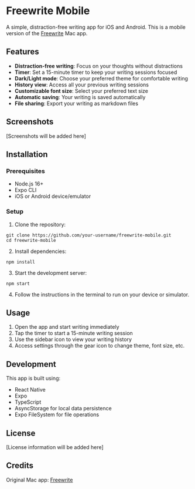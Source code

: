 # Freewrite Mobile

A simple, distraction-free writing app for iOS and Android. This is a mobile version of the [Freewrite](https://freewrite.io/) Mac app.

## Features

- **Distraction-free writing**: Focus on your thoughts without distractions
- **Timer**: Set a 15-minute timer to keep your writing sessions focused
- **Dark/Light mode**: Choose your preferred theme for comfortable writing
- **History view**: Access all your previous writing sessions
- **Customizable font size**: Select your preferred text size
- **Automatic saving**: Your writing is saved automatically
- **File sharing**: Export your writing as markdown files

## Screenshots

[Screenshots will be added here]

## Installation

### Prerequisites

- Node.js 16+
- Expo CLI
- iOS or Android device/emulator

### Setup

1. Clone the repository:
```
git clone https://github.com/your-username/freewrite-mobile.git
cd freewrite-mobile
```

2. Install dependencies:
```
npm install
```

3. Start the development server:
```
npm start
```

4. Follow the instructions in the terminal to run on your device or simulator.

## Usage

1. Open the app and start writing immediately
2. Tap the timer to start a 15-minute writing session
3. Use the sidebar icon to view your writing history
4. Access settings through the gear icon to change theme, font size, etc.

## Development

This app is built using:

- React Native
- Expo
- TypeScript
- AsyncStorage for local data persistence
- Expo FileSystem for file operations

## License

[License information will be added here]

## Credits

Original Mac app: [Freewrite](https://freewrite.io/) 